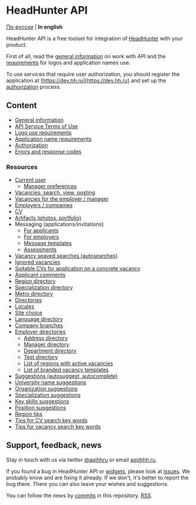 # HeadHunter API

[По-русски](../README.md) | **In english**

HeadHunter API is a free toolset for integration of
[HeadHunter](http://hh.ru/) with your product.

First of all, read the [general information](docs/general.md) on work with API
and the [requirements](docs/brand_guidelines.md) for logos and application names
use.

To use services that require user authorization, you should register the
application at [https://dev.hh.ru](https://dev.hh.ru) and set up the
[authorization](docs/authorization.md) process.


<a name="content"></a>
## Content

* [General information](general.md)
* [API Service Terms of Use](https://dev.hh.ru/admin/developer_agreement)
* [Logo use requirements](https://dev.hh.ru/articles/logos)
* [Application name requirements](https://dev.hh.ru/articles/apps)
* [Authorization](authorization.md)
* [Errors and response codes](errors.md)


<a name="resources"></a>
### Resources

* [Current user](me.md)
  * [Manager preferences](manager_settings.md)
* [Vacancies: search, view, posting](vacancies.md)
* [Vacancies for the employer / manager](employer_vacancies.md)
* [Employers / companies](employers.md)
* [CV](resumes.md)
* [Artifacts (photos, portfolio)](artifacts.md)
* Messaging (applications/invitations)
  * [For applicants](negotiations.md)
  * [For employers](employer_negotiations.md)
  * [Message templates](negotiation_message_templates.md)
  * [Assessments](assessment.md)
* [Vacancy seaved searches (autosearches)](saved_search.md)
* [Ignored vacancies](blacklisted.md)
* [Suitable CVs for application on a concrete vacancy](suitable_resumes.md)
* [Applicant comments](applicant_comments.md)
* [Region directory](areas.md)
* [Specialization directory](specializations.md)
* [Metro directory](metro.md)
* [Directories](dictionaries.md)
* [Locales](locales.md)
* [Site choice](hosts.md)
* [Language directory](languages.md)
* [Company branches](industries.md)
* [Employer directories](employer_dictionaries.md)
  * [Address directory](employer_addresses.md)
  * [Manager directory](employer_managers.md)
  * [Department directory](employer_departments.md)
  * [Test directory](employer_tests.md)
  * [List of regions with active vacancies](employer_vacancy_areas_active.md)
  * [List of branded vacancy templates](employer_vacancy_branded_templates.md)
* [Suggestions (autosuggest, autocomplete)](suggests.md)
 * [University name suggestions](suggests.md#educational_institutions)
 * [Organization suggestions](suggests.md#companies)
 * [Specialization suggestions](suggests.md#specializations)
 * [Key skills suggestions](suggests.md#key-skills)
 * [Position suggestions](suggests.md#positions)
 * [Region tips](suggests.md#areas)
 * [Tips for CV search key words](suggests.md#resume-search-keyword)
 * [Tips for vacancy search key words](suggests.md#vacancy-search-keyword)


<a name="feedback"></a>
## Support, feedback, news

Stay in touch with us via twitter [@apihhru](https://twitter.com/apihhru) or
email api@hh.ru.

If you found a bug in HeadHunter API or
[widgets](https://dev.hh.ru/admin/widgets), please look at
[issues](https://github.com/hhru/api/issues). We probably know and are fixing it
already. If we don't, it's better to report the bug there. There you can also
leave your wishes and suggestions.

You can follow the news by [commits](https://github.com/hhru/api/commits/master)
in this repository. [RSS](https://github.com/hhru/api/commits/master.atom).

